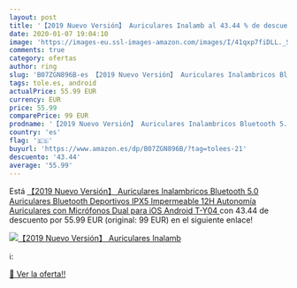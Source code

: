 ```yaml
---
layout: post
title: '【2019 Nuevo Versión】 Auriculares Inalamb al 43.44 % de descuento'
date: 2020-01-07 19:04:10
image: 'https://images-eu.ssl-images-amazon.com/images/I/41qxp7fiDLL._SL200_.jpg'
comments: true
category: ofertas
author: ring
slug: 'B07ZGN896B-es 【2019 Nuevo Versión】 Auriculares Inalambricos Bluetooth...'
tags: tole.es, android
actualPrice: 55.99 EUR
currency: EUR
price: 55.99
comparePrice: 99 EUR
prodname: '【2019 Nuevo Versión】 Auriculares Inalambricos Bluetooth 5.0  Auriculares Bluetooth Deportivos IPX5 Impermeable  12H Autonomía Auriculares con Micrófonos Dual para iOS Android T-Y04 '
country: 'es'
flag: '🇪🇸'
buyurl: 'https://www.amazon.es/dp/B07ZGN896B/?tag=tolees-21'
descuento: '43.44'
average: '55.99'
---
```


Está [【2019 Nuevo Versión】 Auriculares Inalambricos Bluetooth 5.0  Auriculares Bluetooth Deportivos IPX5 Impermeable  12H Autonomía Auriculares con Micrófonos Dual para iOS Android T-Y04 ](https://www.amazon.es/dp/B07ZGN896B/?tag=tolees-21) con 43.44 de descuento por 55.99 EUR (original: 99 EUR) en el siguiente enlace!

[![【2019 Nuevo Versión】 Auriculares Inalamb](https://images-eu.ssl-images-amazon.com/images/I/41qxp7fiDLL._SL200_.jpg)](https://www.amazon.es/dp/B07ZGN896B/?tag=tolees-21)

ℹ️:


[🛒 Ver la oferta!!](https://www.amazon.es/dp/B07ZGN896B/?tag=tolees-21)
